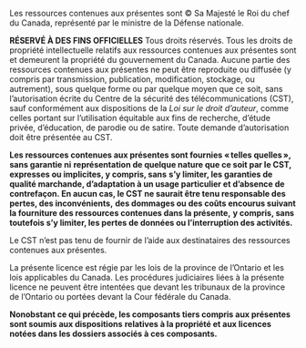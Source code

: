 Les ressources contenues aux présentes sont © Sa Majesté le Roi du chef du Canada, représenté par le ministre de la Défense nationale.

**RÉSERVÉ À DES FINS OFFICIELLES** Tous droits réservés. Tous les droits de propriété intellectuelle
relatifs aux ressources contenues aux présentes sont et demeurent la propriété du gouvernement du
Canada. Aucune partie des ressources contenues aux présentes ne peut être reproduite ou diffusée (y
compris par transmission, publication, modification, stockage, ou autrement), sous quelque forme ou par
quelque moyen que ce soit, sans l’autorisation écrite du Centre de la sécurité des télécommunications
(CST), sauf conformément aux dispositions de la *Loi sur le droit d’auteur*, comme celles portant sur
l’utilisation équitable aux fins de recherche, d’étude privée, d’éducation, de parodie ou de satire.
Toute demande d’autorisation doit être présentée au CST.

**Les ressources contenues aux présentes sont fournies « telles quelles », sans garantie ni**
**représentation de quelque nature que ce soit par le CST, expresses ou implicites, y compris, sans**
**s’y limiter, les garanties de qualité marchande, d’adaptation à un usage particulier et d’absence de**
**contrefaçon. En aucun cas, le CST ne saurait être tenu responsable des pertes, des inconvénients,**
**des dommages ou des coûts encourus suivant la fourniture des ressources contenues dans la présente,**
**y compris, sans toutefois s’y limiter, les pertes de données ou l’interruption des activités.**


Le CST n’est pas tenu de fournir de l’aide aux destinataires des ressources contenues aux présentes.

La présente licence est régie par les lois de la province de l’Ontario et les lois applicables du
Canada. Les procédures judiciaires liées à la présente licence ne peuvent être intentées que devant les
tribunaux de la province de l’Ontario ou portées devant la Cour fédérale du Canada.

**Nonobstant ce qui précède, les composants tiers compris aux présentes sont soumis aux dispositions**
**relatives à la propriété et aux licences notées dans les dossiers associés à ces composants.**
